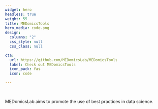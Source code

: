 ```yaml
---
widget: hero
headless: true
weight: 55
title: MEDomicsTools
hero_media: code.png
design:
  columns: "2"
  css_style: null
  css_class: null

cta:
  url: https://github.com/MEDomicsLab/MEDomicsTools
  label: Check out MEDomicsTools
  icon_pack: fas
  icon: code

---
```

<br>

MEDomicsLab aims to promote the use of best practices in data science.

<br>
